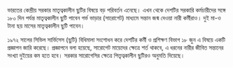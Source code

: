 ভারতের কেন্দ্রীয় সরকার মাতৃত্বকালীন ছুটির বিষয়ে বড় পরিবর্তন এনেছে। এখন থেকে দেশটির সরকারি কর্মচারীদের সঙ্গে ১৮০ দিন পর্যন্ত মাতৃত্বকালীন ছুটি পাবেন গর্ভ ভাড়ার (সারোগেট) মাধ্যমে সন্তান জন্ম দেওয়া নারী কর্মীরাও। দুই মা-ও টানা ছয় মাসের মাতৃত্বকালীন ছুটি পাবেন।

১৯৭২ সালের সিভিল সার্ভিসেস (ছুটি) বিধিমালা সংশোধন করে দেশটির কর্মী ও প্রশিক্ষণ বিভাগ ১৮ জুন এ বিষয়ে একটি প্রজ্ঞাপন জারি করেছে। প্রজ্ঞাপনে বলা হয়েছে, সারোগেট মায়েদের ক্ষেত্রে শর্ত থাকবে, এ ধরনের নারীর জীবিত সন্তানের সংখ্যা দুইয়ের কম হতে হবে। সরকার সারোগেসির ক্ষেত্রে পিতৃত্বকালীন ছুটিরও অনুমতি দিয়েছে।
